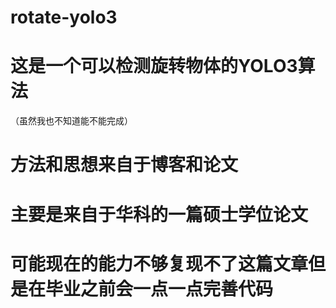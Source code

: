 # rotate-yolo3

# 这是一个可以检测旋转物体的YOLO3算法 
 （虽然我也不知道能不能完成）

# 方法和思想来自于博客和论文

# 主要是来自于华科的一篇硕士学位论文

# 可能现在的能力不够复现不了这篇文章但是在毕业之前会一点一点完善代码

